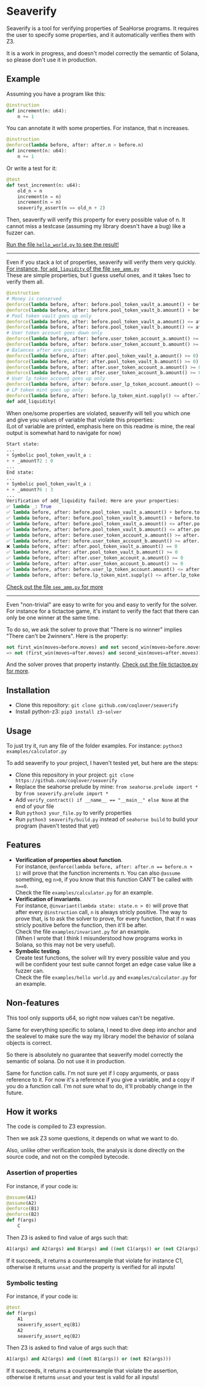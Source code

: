 # Seaverify

Seaverify is a tool for verifying properties of SeaHorse programs. It requires the user to specify some properties, and it automatically verifies them with Z3.

It is a work in progress, and doesn't model correctly the semantic of Solana, so please don't use it in production.

## Example

Assuming you have a program like this:

```python
@instruction
def increment(n: u64):
    n += 1
```

You can annotate it with some properties. For instance, that n increases.

```python
@instruction
@enforce(lambda before, after: after.n > before.n)
def increment(n: u64):
    n += 1
```

Or write a test for it:

```python
@test
def test_increment(n: u64):
    old_n = n
    increment(n = n)
    increment(n = n)
    seaverify_assert(n == old_n + 2)
```

Then, seaverify will verify this property for every possible value of n. It cannot miss a testcase (assuming my library doesn't have a bug) like a fuzzer can.

[Run the file `hello_world.py` to see the result!](https://github.com/coqlover/seaverify/blob/main/examples/hello_world.py)

---

Even if you stack a lot of properties, seaverify will verify them very quickly.  
[For instance, for `add_liquidity` of the file `see_amm.py`](https://github.com/coqlover/seaverify/blob/main/examples/see_amm.py#L110:L132)  
These are simple properties, but I guess useful ones, and it takes 1sec to verify them all.
```python
@instruction
# Money is conserved
@enforce(lambda before, after: before.pool_token_vault_a.amount() + before.token_amount_a == after.pool_token_vault_a.amount())
@enforce(lambda before, after: before.pool_token_vault_b.amount() + before.token_amount_b == after.pool_token_vault_b.amount())
# Pool token vault goes up only
@enforce(lambda before, after: before.pool_token_vault_a.amount() <= after.pool_token_vault_a.amount())
@enforce(lambda before, after: before.pool_token_vault_b.amount() <= after.pool_token_vault_b.amount())
# User token account goes down only
@enforce(lambda before, after: before.user_token_account_a.amount() >= after.user_token_account_a.amount())
@enforce(lambda before, after: before.user_token_account_b.amount() >= after.user_token_account_b.amount())
# Balances after are positive
@enforce(lambda before, after: after.pool_token_vault_a.amount() >= 0)
@enforce(lambda before, after: after.pool_token_vault_b.amount() >= 0)
@enforce(lambda before, after: after.user_token_account_a.amount() >= 0)
@enforce(lambda before, after: after.user_token_account_b.amount() >= 0)
# User lp token account goes up only
@enforce(lambda before, after: before.user_lp_token_account.amount() <= after.user_lp_token_account.amount())
# LP token mint goes up only
@enforce(lambda before, after: before.lp_token_mint.supply() <= after.lp_token_mint.supply())
def add_liquidity(
```

When one/some properties are violated, seaverify will tell you which one and give you values of variable that violate this properties:  
(Lot of variable are printed, emphasis here on this readme is mine, the real output is somewhat hard to navigate for now)

```python
Start state:
...
+ Symbolic pool_token_vault_a :
+ + _amount?2 : 0
...
End state:
...
+ Symbolic pool_token_vault_a :
+ + _amount?6 : 3
...
Verification of add_liquidity failed; Here are your properties:
✅ lambda _: True
✅ lambda before, after: before.pool_token_vault_a.amount() + before.token_amount_a == after.pool_token_vault_a.amount()
✅ lambda before, after: before.pool_token_vault_b.amount() + before.token_amount_b == after.pool_token_vault_b.amount()
✅ lambda before, after: before.pool_token_vault_a.amount() <= after.pool_token_vault_a.amount()
✅ lambda before, after: before.pool_token_vault_b.amount() <= after.pool_token_vault_b.amount()
✅ lambda before, after: before.user_token_account_a.amount() >= after.user_token_account_a.amount()
✅ lambda before, after: before.user_token_account_b.amount() >= after.user_token_account_b.amount()
❌ lambda before, after: after.pool_token_vault_a.amount() == 0
✅ lambda before, after: after.pool_token_vault_b.amount() >= 0
✅ lambda before, after: after.user_token_account_a.amount() >= 0
✅ lambda before, after: after.user_token_account_b.amount() >= 0
✅ lambda before, after: before.user_lp_token_account.amount() <= after.user_lp_token_account.amount()
✅ lambda before, after: before.lp_token_mint.supply() <= after.lp_token_mint.supply()
```

[Check out the file `see_amm.py` for more](https://github.com/coqlover/seaverify/blob/main/examples/see_amm.py)  

---

Even "non-trivial" are easy to write for you and easy to verify for the solver.  
For instance for a tictactoe game, it's instant to verify the fact that there can only be one winner at the same time.

To do so, we ask the solver to prove that "There is no winner" implies "There can't be 2winners". Here is the property:

```python
not first_win(moves=before.moves) and not second_win(moves=before.moves)
=> not (first_win(moves=after.moves) and second_win(moves=after.moves))
```

And the solver proves that property instantly. [Check out the file tictactoe.py for more](https://github.com/coqlover/seaverify/blob/main/examples/tictactoe.py).  

## Installation

+ Clone this repository: `git clone github.com/coqlover/seaverify`
+ Install python-z3: `pip3 install z3-solver`

## Usage

To just try it, run any file of the folder examples. For instance: `python3 examples/calculator.py`

To add seaverify to your project, I haven't tested yet, but here are the steps:

+ Clone this repository in your project: `git clone https://github.com/coqlover/seaverify`
+ Replace the seahorse prelude by mine: `from seahorse.prelude import *` by `from seaverify.prelude import *`
+ Add `verify_contract() if __name__ == "__main__" else None` at the end of your file
+ Run `python3 your_file.py` to verify properties
+ Run `python3 seaverify/build.py` instead of `seahorse build` to build your program (haven't tested that yet)

## Features

+ **Verification of properties about function**.  
For instance, `@enforce(lambda before, after: after.n == before.n + 1)` will prove that the function increments n. You can also `@assume` something, eg `n>0`, if you know that this function CAN'T be called with `n==0`.  
Check the file `examples/calculator.py` for an example.
+ **Verification of invariants**.  
For instance, `@invariant(lambda state: state.n > 0)` will prove that after every `@instruction` call, `n` is always stricly positive. The way to prove that, is to ask the solver to prove, for every function, that if n was stricly positive before the function, then it'll be after.  
Check the file `examples/invariant.py` for an example.  
(When I wrote that I think I misunderstood how programs works in Solana, so this may not be very useful). 
+ **Symbolic testing**.  
Create test functions, the solver will try every possible value and you will be confident your test suite cannot forget an edge case value like a fuzzer can.  
Check the file `examples/hello world.py` and `examples/calculator.py` for an example. 

## Non-features

This tool only supports u64, so right now values can't be negative.

Same for everything specific to solana, I need to dive deep into anchor and the sealevel to make sure the way my library model the behavior of solana objects is correct.

So there is absolutely no guarantee that seaverify model correctly the semantic of solana. Do not use it in production.

Same for function calls. I'm not sure yet if I copy arguments, or pass reference to it. For now it's a reference if you give a variable, and a copy if you do a function call. I'm not sure what to do, it'll probably change in the future.

## How it works

The code is compiled to Z3 expression.

Then we ask Z3 some questions, it depends on what we want to do.

Also, unlike other verification tools, the analysis is done directly on the source code, and not on the compiled bytecode.

### Assertion of properties

For instance, if your code is:

```python
@assume(A1)
@assume(A2)
@enforce(B1)
@enforce(B2)
def f(args)
    C
```

Then Z3 is asked to find value of args such that:

```python
A1(args) and A2(args) and B(args) and ((not C1(args)) or (not C2(args)))
```

If it succeeds, it returns a counterexample that violate for instance C1, otherwise it returns `unsat` and the property is verified for all inputs!

### Symbolic testing

For instance, if your code is:

```python
@test
def f(args)
    A1
    seaverify_assert_eq(B1)
    A2
    seaverify_assert_eq(B2)
```

Then Z3 is asked to find value of args such that:

```python
A1(args) and A2(args) and ((not B1(args)) or (not B2(args)))
```

If it succeeds, it returns a counterexample that violate the assertion, otherwise it returns `unsat` and your test is valid for all inputs!